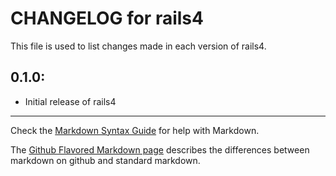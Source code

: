 # CHANGELOG for rails4

This file is used to list changes made in each version of rails4.

## 0.1.0:

* Initial release of rails4

- - -
Check the [Markdown Syntax Guide](http://daringfireball.net/projects/markdown/syntax) for help with Markdown.

The [Github Flavored Markdown page](http://github.github.com/github-flavored-markdown/) describes the differences between markdown on github and standard markdown.
